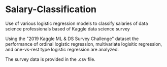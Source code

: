 # Salary-Classification
Use of various logistic regression models to classify salaries of data science professionals based of Kaggle data science survey

Using the "2019 Kaggle ML & DS Survey Challenge" dataset the performance of ordinal logistic regression, multivariate logisitic regression, and one-vs-rest type logistic regression are analyzed. 

The survey data is provided in the .csv file. 
